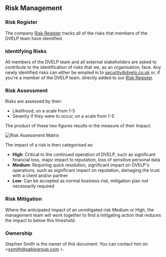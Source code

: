 ## Risk Management

### Risk Register

The company [Risk
Register](https://docs.google.com/spreadsheets/d/1gyK0zWSVlX-ZnXsN_c4-my86-hHjHEDY6IEP5h9UuVQ/edit?usp=sharing)
tracks all of the risks that members of the DVELP team have identified.

### Identifying Risks

All members of the DVELP team and all external stakeholders are asked to
contribute to the identification of
risks that we, as an organisation, face. Any newly identified risks can either
be emailed in to [security@dvelp.co.uk](mailto:security@dvelp.co.uk) or, if
you're a member of the DVELP team, directly added to our [Risk
Register](https://docs.google.com/spreadsheets/d/1gyK0zWSVlX-ZnXsN_c4-my86-hHjHEDY6IEP5h9UuVQ/edit?usp=sharing).

### Risk Assessment

Risks are assessed by their:

- Likelihood, on a scale from 1-5
- Severity if they were to occur, on a scale from 1-5

The product of these two figures results in the measure of their Impact.

![Risk Assessment Matrix](../../assets/risk-impact.png)

The impact of a risk is then categorised as:

- **High**: Critical to the continued operation of DVELP, such as significant financial loss, major impact to reputation, loss of sensitive personal data
- **Medium**: Requiring quick resolution, significant impact on DVELP's operations, such as significant impact on reputation, damaging the trust with a client and/or partner
- **Low**: Can be accepted as normal business risk, mitigation plan not necessarily required

### Risk Mitigation

Where the anticipated impact of an unmitigated risk Medium or High, the
management team will work together to find a mitigating action that reduces the
impact to below this threshold.

### Ownership

Stephen Smith is the owner of this document. You can contact him on
<ssmith@sabiogroup.com >.
